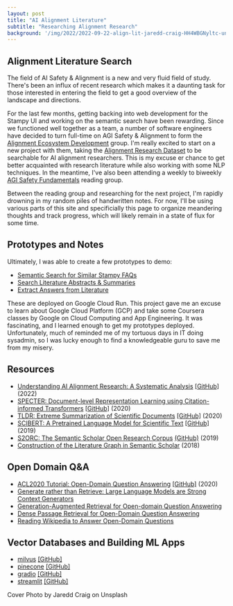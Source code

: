 ```yaml
---
layout: post
title: "AI Alignment Literature"
subtitle: "Researching Alignment Research"
background: '/img/2022/2022-09-22-align-lit-jaredd-craig-HH4WBGNyltc-unsplash.jpg'
---
```


## Alignment Literature Search

The field of AI Safety & Alignment is a new and very fluid field of study. There's been an influx of recent research which makes it a daunting task for those interested in entering the field to get a good overview of the landscape and directions.

For the last few months, getting backing into web development for the Stampy UI and working on the semantic search have been rewarding. Since we functioned well together as a team, a number of software engineers have decided to turn full-time on AGI Safety & Alignment to form the [Alignment Ecosystem Development](https://alignment.dev/) group. I'm really excited to start on a new project with them, taking the [Alignment Research Dataset](https://github.com/moirage/alignment-research-dataset) to be searchable for AI alignment researchers. This is my excuse er chance to get better acquainted with research literature while also working with some NLP techniques. In the meantime, I've also been attending a weekly to biweekly [AGI Safety Fundamentals](https://www.agisafetyfundamentals.com/ai-alignment-curriculum) reading group.

Between the reading group and researching for the next project, I'm rapidly drowning in my random piles of handwritten notes. For now, I'll be using various parts of this site and specificially this page to organize meandering thoughts and track progress, which will likely remain in a state of flux for some time.

## Prototypes and Notes

Ultimately, I was able to create a few prototypes to demo:

- [Semantic Search for Similar Stampy FAQs](http://nlp.stampy.ai)
- [Search Literature Abstracts & Summaries](https://nlp.stampy.ai/literature)
- [Extract Answers from Literature](https://nlp.stampy.ai/extract)

These are deployed on Google Cloud Run. This project gave me an excuse to learn about Google Cloud Platform (GCP) and take some Coursera classes by Google on Cloud Computing and App Engineering. It was fascinating, and I learned enough to get my prototypes deployed. Unfortunately, much of reminded me of my tortuous days in IT doing sysadmin, so I was lucky enough to find a knowledgeable guru to save me from my misery.

## Resources

- [Understanding AI Alignment Research: A Systematic Analysis](https://arxiv.org/abs/2206.02841) [[GitHub]](<https://github.com/moirage/alignment-research-dataset>) (2022)
- [SPECTER: Document-level Representation Learning using Citation-informed Transformers](https://arxiv.org/abs/2004.07180) [[GitHub]](<https://github.com/allenai/specter>) (2020)
- [TLDR: Extreme Summarization of Scientific Documents](https://arxiv.org/abs/2004.15011) [[GitHub]](<https://github.com/allenai/scitldr>) (2020)
- [SCIBERT: A Pretrained Language Model for Scientific Text](https://arxiv.org/abs/1903.10676v3) [[GitHub]](<https://github.com/allenai/scibert>) (2019)
- [S2ORC: The Semantic Scholar Open Research Corpus](https://arxiv.org/abs/1903.10676v3) [(GitHub)](https://github.com/allenai/s2orc) (2019)
- [Construction of the Literature Graph in Semantic Scholar](https://arxiv.org/abs/1805.02262) (2018)

## Open Domain Q&A

- [ACL2020 Tutorial: Open-Domain Question Answering](https://aclanthology.org/2020.acl-tutorials.8/) [[GitHub]](<https://github.com/danqi/acl2020-openqa-tutorial>) (2020)
- [Generate rather than Retrieve: Large Language Models are Strong Context Generators](https://arxiv.org/abs/2209.10063)
- [Generation-Augmented Retrieval for Open-domain Question Answering](https://arxiv.org/abs/2009.08553)
- [Dense Passage Retrieval for Open-Domain Question Answering](https://arxiv.org/abs/2004.04906)
- [Reading Wikipedia to Answer Open-Domain Questions](https://arxiv.org/abs/1704.00051)

## Vector Databases and Building ML Apps

- [milvus](https://milvus.io/) [[GitHub]](<https://github.com/milvus-io/bootcamp>)
- [pinecone](https://www.pinecone.io/learn/) [[GitHub]](<https://github.com/pinecone-io>)
- [gradio](https://www.gradio.app/getting_started/) [[GitHub]](<https://github.com/gradio-app>)
- [streamlit](https://docs.streamlit.io/library/get-started) [[GitHub]](<https://github.com/streamlit>)

<figcaption>Cover Photo by Jaredd Craig on Unsplash</figcaption>
